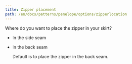 ```yaml
---
title: Zipper placement
path: /en/docs/patterns/penelope/options/zipperlocation
---
```


Where do you want to place the zipper in your skirt?

- In the side seam
- In the back seam
    
    Default is to place the zipper in the back seam.